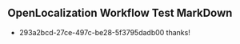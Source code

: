 ## OpenLocalization Workflow Test MarkDown
* 293a2bcd-27ce-497c-be28-5f3795dadb00 thanks!

<!--HONumber=Jul16_HO4-->


